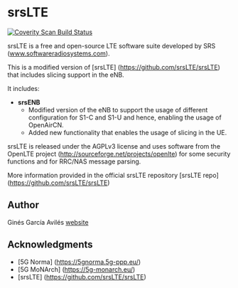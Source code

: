 srsLTE
========
[![Coverity Scan Build Status](https://scan.coverity.com/projects/10045/badge.svg)](https://scan.coverity.com/projects/10045)

srsLTE is a free and open-source LTE software suite developed by SRS (www.softwareradiosystems.com). 

This is a modified version of [srsLTE] (https://github.com/srsLTE/srsLTE) that includes slicing support in the eNB.

It includes:
  * **srsENB**
    * Modified version of the eNB to support the usage of different configuration for S1-C and S1-U and hence, enabling the usage of OpenAirCN.
    * Added new functionality that enables the usage of slicing in the UE.

srsLTE is released under the AGPLv3 license and uses software from the OpenLTE project (http://sourceforge.net/projects/openlte) for some security functions and for RRC/NAS message parsing.

More information provided in the official srsLTE repository [srsLTE repo] (https://github.com/srsLTE/srsLTE)

## Author

Ginés García Avilés [website](http://people.networks.imdea.org/~gines_garcia/)

## Acknowledgments

* [5G Norma] (https://5gnorma.5g-ppp.eu/)
* [5G MoNArch] (https://5g-monarch.eu/)
* [srsLTE] (https://github.com/srsLTE/srsLTE)

